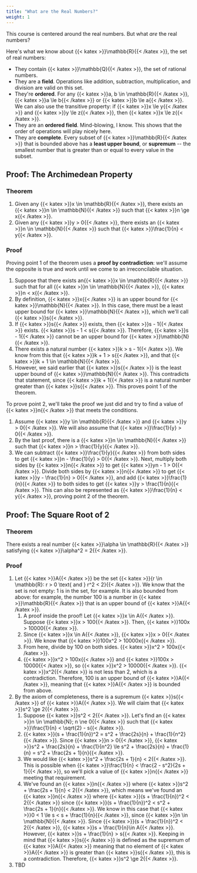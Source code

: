 ```yaml
---
title: "What are the Real Numbers?"
weight: 1
---
```


This course is centered around the real numbers. But what *are* the real numbers?

Here's what we know about {{< katex >}}\mathbb{R}{{< /katex >}}, the set of real numbers:

* They contain {{< katex >}}\mathbb{Q}{{< /katex >}}, the set of rational numbers.
* They are a **field**. Operations like addition, subtraction, multiplication, and division are valid on this set.
* They're **ordered**. For any {{< katex >}}a, b \in \mathbb{R}{{< /katex >}}, {{< katex >}}a \le b{{< /katex >}} or {{< katex >}}b \le a{{< /katex >}}. We can also use the transitive property: if {{< katex >}}x \le y{{< /katex >}} and {{< katex >}}y \le z{{< /katex >}}, then {{< katex >}}x \le z{{< /katex >}}.
* They are an **ordered field**. Mind-blowing, I know. This shows that the order of operations will play nicely here.
* They are **complete**. Every subset of {{< katex >}}\mathbb{R}{{< /katex >}} that is bounded above has a **least upper bound**, or **supremum** -- the smallest number that is greater than or equal to every value in the subset.

## Proof: The Archimedean Property

### Theorem

1. Given any {{< katex >}}x \in \mathbb{R}{{< /katex >}}, there exists an {{< katex >}}n \in \mathbb{N}{{< /katex >}} such that {{< katex >}}n \ge x{{< /katex >}}.
2. Given any {{< katex >}}y > 0{{< /katex >}}, there exists an {{< katex >}}n \in \mathbb{N}{{< /katex >}} such that {{< katex >}}\frac{1}{n} < y{{< /katex >}}.

### Proof

Proving point 1 of the theorem uses a **proof by contradiction**: we'll assume the opposite is true and work until we come to an irreconcilable situation.

1. Suppose that there exists an{{< katex >}}x \in \mathbb{R}{{< /katex >}} such that for all {{< katex >}}n \in \mathbb{N}{{< /katex >}}, {{< katex >}}n < x{{< /katex >}}.
2. By definition, {{< katex >}}x{{< /katex >}} is an upper bound for {{< katex >}}\mathbb{N}{{< /katex >}}. In this case, there must be a least upper bound for {{< katex >}}\mathbb{N}{{< /katex >}}, which we'll call {{< katex >}}s{{< /katex >}}.
3. If {{< katex >}}s{{< /katex >}} exists, then {{< katex >}}s - 1{{< /katex >}} exists. {{< katex >}}s - 1 < s{{< /katex >}}. Therefore, {{< katex >}}s - 1{{< /katex >}} cannot be an upper bound for {{< katex >}}\mathbb{N}{{< /katex >}}.
4. There exists a natural number {{< katex >}}k > s - 1{{< /katex >}}. We know from this that {{< katex >}}k + 1 > s{{< /katex >}}, and that {{< katex >}}k + 1 \in \mathbb{N}{{< /katex >}}.
5. However, we said earlier that {{< katex >}}s{{< /katex >}} is the least upper bound of {{< katex >}}\mathbb{N}{{< /katex >}}. This contradicts that statement, since {{< katex >}}k + 1{{< /katex >}} is a natural number greater than {{< katex >}}s{{< /katex >}}. This proves point 1 of the theorem.

To prove point 2, we'll take the proof we just did and try to find a value of {{< katex >}}n{{< /katex >}} that meets the conditions.

1. Assume {{< katex >}}y \in \mathbb{R}{{< /katex >}} and {{< katex >}}y > 0{{< /katex >}}. We will also assume that {{< katex >}}\frac{1}{y} > 0{{< /katex >}}.
2. By the last proof, there is a {{< katex >}}n \in \mathbb{N}{{< /katex >}} such that {{< katex >}}n > \frac{1}{y}{{< /katex >}}.
3. We can subtract {{< katex >}}\frac{1}{y}{{< /katex >}} from both sides to get {{< katex >}}n - \frac{1}{y} > 0{{< /katex >}}. Next, multiply both sides by {{< katex >}}n{{< /katex >}} to get {{< katex >}}yn - 1 > 0{{< /katex >}}. Divide both sides by {{< katex >}}n{{< /katex >}} to get {{< katex >}}y - \frac{1}{n} > 0{{< /katex >}}, and add {{< katex >}}\frac{1}{n}{{< /katex >}} to both sides to get {{< katex >}}y > \frac{1}{n}{{< /katex >}}. This can also be represented as {{< katex >}}\frac{1}{n} < y{{< /katex >}}, proving point 2 of the theorem.

## Proof: The Square Root of 2

### Theorem

There exists a real number {{< katex >}}\alpha \in \mathbb{R}{{< /katex >}} satisfying {{< katex >}}\alpha^2 = 2{{< /katex >}}.

### Proof

1. Let {{< katex >}}A{{< /katex >}} be the set {{< katex >}}\{r \in \mathbb{R}: r > 0 \text{ and } r^2 < 2\}{{< /katex >}}. We know that the set is not empty: 1 is in the set, for example. It is also bounded from above: for example, the number 100 is a number in {{< katex >}}\mathbb{R}{{< /katex >}} that is an upper bound of {{< katex >}}A{{< /katex >}}.
   1. A proof inside the proof! Let {{< katex >}}x \in A{{< /katex >}}. Suppose {{< katex >}}x > 100{{< /katex >}}. Then, {{< katex >}}100x > 10000{{< /katex >}}.
   2. Since {{< katex >}}x \in A{{< /katex >}}, {{< katex >}}x > 0{{< /katex >}}. We know that {{< katex >}}100x^2 > 10000x{{< /katex >}}.
   3. From here, divide by 100 on both sides. {{< katex >}}x^2 > 100x{{< /katex >}}.
   4. {{< katex >}}x^2 > 100x{{< /katex >}} and {{< katex >}}100x > 10000{{< /katex >}}, so {{< katex >}}x^2 > 10000{{< /katex >}}. {{< katex >}}x^2{{< /katex >}} is not less than 2, which is a contradiction. Therefore, 100 is an upper bound of {{< katex >}}A{{< /katex >}}, meaning that {{< katex >}}A{{< /katex >}} is bounded from above.
2. By the axiom of completeness, there is a supremum {{< katex >}}s{{< /katex >}} of {{< katex >}}A{{< /katex >}}. We will claim that {{< katex >}}s^2 \ge 2{{< /katex >}}.
   1. Suppose {{< katex >}}s^2 < 2{{< /katex >}}. Let's find an {{< katex >}}n \in \mathbb{N}; n \ne 0{{< /katex >}} such that {{< katex >}}\frac{1}{n} < \sqrt{2} - s{{< /katex >}}.
   2. {{< katex >}}(s + \frac{1}{n})^2 = s^2 + \frac{2s}{n} + \frac{1}{n^2}{{< /katex >}}. Since {{< katex >}}n > 0{{< /katex >}}, {{< katex >}}s^2 + \frac{2s}{n} + \frac{1}{n^2} \le s^2 + \frac{2s}{n} + \frac{1}{n} = s^2 + \frac{2s + 1}{n}{{< /katex >}}.
   3. We would like {{< katex >}}s^2 + \frac{2s + 1}{n} < 2{{< /katex >}}. This is possible when {{< katex >}}\frac{1}{n} < \frac{2 - s^2}{2s + 1}{{< /katex >}}, so we'll pick a value of {{< katex >}}n{{< /katex >}} meeting that requirement.
   4. We've found an {{< katex >}}n{{< /katex >}} where {{< katex >}}s^2 + \frac{2s + 1}{n} < 2{{< /katex >}}, which means we've found an {{< katex >}}n{{< /katex >}} where {{< katex >}}(s + \frac{1}{n})^2 < 2{{< /katex >}} since {{< katex >}}(s + \frac{1}{n})^2 < s^2 + \frac{2s + 1}{n}{{< /katex >}}. We know in this case that {{< katex >}}0 < 1 \le s < s + \frac{1}{n}{{< /katex >}}, since {{< katex >}}n \in \mathbb{N}{{< /katex >}}. Since {{< katex >}}(s + \frac{1}{n})^2 < 2{{< /katex >}}, {{< katex >}}s + \frac{1}{n}\in A{{< /katex >}}. However, {{< katex >}}s + \frac{1}{n} > s{{< /katex >}}. Keeping in mind that {{< katex >}}s{{< /katex >}} is defined as the supremum of {{< katex >}}A{{< /katex >}} meaning that no element of {{< katex >}}A{{< /katex >}} is greater than {{< katex >}}s{{< /katex >}}, this is a contradiction. Therefore, {{< katex >}}s^2 \ge 2{{< /katex >}}.
3. TBD

